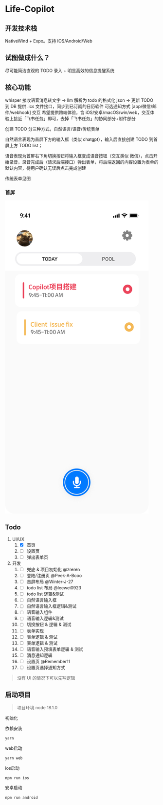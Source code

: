 # Life-Copilot

## 开发技术栈
NativeWind + Expo。支持 IOS/Android/Web

## 试图做成什么？
尽可能简洁直观的 TODO 录入 + 明显高效的信息提醒系统

## 核心功能
whisper 接收语音消息转文字 -> llm 解析为 todo 的格式化 json -> 更新 TODO 到 DB
提供 .ics 文件接口，同步到已订阅的日历软件
可选通知方式 [app/微信/邮件/webhook]
交互
希望提供跨端体验，含 iOS/安卓/macOS/win/web，交互体验上接近「飞书任务」即可，去掉「飞书任务」的协同部分+附件部分

创建 TODO 分三种方式，自然语言/语音/传统表单

自然语言表现为首屏下方的输入框（类似 chatgpt），输入后直接创建 TODO 到首屏上方 TODO list；

语音表现为首屏右下角切换按钮将输入框变成语音按钮（交互类似 微信），点击开始录音，录音完成后（请求后端接口）弹出表单，将后端返回的内容设置为表单的默认内容，待用户确认无误后点击完成创建

传统表单见图

### 首屏

![homepage](./docs/index.jpg)

## Todo

1. UI/UX 
      1. - [x] 首页
      2. - [ ]  设置页
      3. - [ ]  弹出表单页

2. 开发
   1. - [ ] 兜底 & 项目初始化 @zreren
   2. - [ ] 登陆/注册页 @Peek-A-Booo
   3. - [ ] 首屏布局 @Winter-J-27
   4. - [ ] todo list 布局 @leewei0923
   5. - [ ] todo list 逻辑&测试
   6. - [ ] 自然语言输入框
   7. - [ ] 自然语言输入框逻辑&测试
   8. - [ ] 语音输入组件
   9. - [ ] 语音输入逻辑&测试
   10. - [ ] 切换按钮 & 逻辑 & 测试
   11. - [ ] 表单实现
   12. - [ ] 表单逻辑 & 测试
   13. - [ ] 表单逻辑 & 测试
   14. - [ ] 语音输入预填表单逻辑 & 测试
   15. - [ ] 消息通知逻辑
   16. - [ ] 设置页 @Remember11
   17. - [ ] 设置页选择通知方式

> 没有 UI 的情况下可以先写逻辑

## 启动项目

> 项目环境 node 18.1.0

初始化

依赖安装
```bash
yarn
```

web启动
```bash
yarn web
```

ios启动
```bash
npm run ios
```

安卓启动
```bash
npm run android
```




